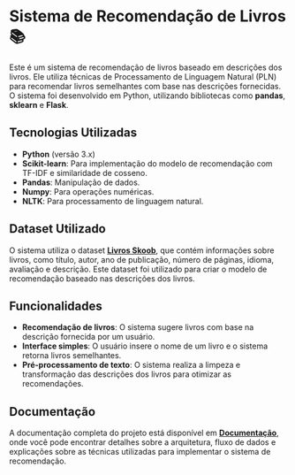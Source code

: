 # Sistema de Recomendação de Livros 📚

Este é um sistema de recomendação de livros baseado em descrições dos livros. Ele utiliza técnicas de Processamento de Linguagem Natural (PLN) para recomendar livros semelhantes com base nas descrições fornecidas. O sistema foi desenvolvido em Python, utilizando bibliotecas como **pandas**, **sklearn** e **Flask**.

## Tecnologias Utilizadas

- **Python** (versão 3.x)
- **Scikit-learn**: Para implementação do modelo de recomendação com TF-IDF e similaridade de cosseno.
- **Pandas**: Manipulação de dados.
- **Numpy**: Para operações numéricas.
- **NLTK**: Para processamento de linguagem natural.

## Dataset Utilizado

O sistema utiliza o dataset [**Livros Skoob**](https://www.kaggle.com/datasets/victorstein/livros-skoob), que contém informações sobre livros, como título, autor, ano de publicação, número de páginas, idioma, avaliação e descrição. Este dataset foi utilizado para criar o modelo de recomendação baseado nas descrições dos livros.

## Funcionalidades

- **Recomendação de livros**: O sistema sugere livros com base na descrição fornecida por um usuário.
- **Interface simples**: O usuário insere o nome de um livro e o sistema retorna livros semelhantes.
- **Pré-processamento de texto**: O sistema realiza a limpeza e transformação das descrições dos livros para otimizar as recomendações.

## Documentação
A documentação completa do projeto está disponível em [**Documentação**](https://drive.google.com/file/d/1ciAShS0I6meRn5c_z2vTQ-CRCAuP7K-4/view?usp=drive_link), onde você pode encontrar detalhes sobre a arquitetura, fluxo de dados e explicações sobre as técnicas utilizadas para implementar o sistema de recomendação.

